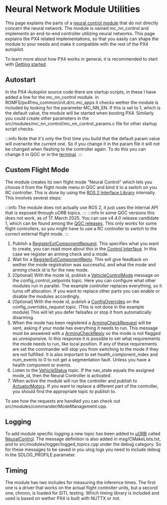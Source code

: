 # Neural Network Module Utilities

This page explains the parts of a [neural control module](https://github.com/PX4/PX4-Autopilot/tree/main/src/modules/mc_nn_control) that do not directly concern the neural network. The module is named mc_nn_control and implements an end-to-end controller utilizing neural networks. This page explains the PX4 related implementations, so that you easily can shape the module to your needs and make it compatible with the rest of the PX4 autopilot.

To learn more about how PX4 works in general, it is recommended to start with [Getting started](../dev_setup/getting_started.md).

## Autostart

In the PX4-Autopilot source code there are startup scripts, in these I have added a line for the mc_nn_control module. in ROMFS/px4fmu_common/init.d/rc.mc_apps it checks wether the module is included by looking for the parameter MC_NN_EN. If this is set to 1, which is the default value, the module will be started when booting PX4. Similarly you could create other parameters in the src/modules/mc_nn_control/mc_nn_control_params.c file for other startup script checks.

:::info
Note that it's only the first time you build that the default param value will overwrite the current one. So if you change it in the param file it will not be changed when flashing to the controller again. To do this you can change it in QGC or in the [terminal](../modules/modules_command.md#param).
:::

## Custom Flight Mode
The module creates its own flight mode "Neural Control" which lets you choose it from the flight mode menu in QGC and bind it to a switch on you RC controller. This is done by using the [ROS 2 Interface Library](../ros2/px4_ros2_interface_lib.md) internally. This involves several steps:

:::info
The module does not actually use ROS 2, it just uses the internal API that is exposed through uORB topics.
:::
:::info
In some QGC versions this does not work, as of 17. March 2025. You can use v4.4.0 release candidate 1, which can be found among the [QGC releases](https://github.com/mavlink/qgroundcontrol/releases/). This only works for some flight controllers, so you might have to use a RC controller to switch to the correct external flight mode.
:::

1. Publish a [RegisterExtComponentRequest](../msg_docs/RegisterExtComponentRequest.md). This specifies what you want to create, you can read more about this in the [Control Interface](../ros2/px4_ros2_control_interface.md). In this case we register an arming check and a mode.
1. Wait for a [RegisterExtComponentReply](../msg_docs/RegisterExtComponentReply.md). This will give feedback on wether the mode registration was successful, and what the mode and arming check id is for the new mode.
1. [Optional] With the mode id, publish a [VehicleControlMode](../msg_docs/VehicleControlMode.md) message on the config_control_setpoints topic. Here you can configure what other modules run in parallel. The example controller replaces everything, so it turns off allocation. If you want to replace other parts you can enable or disable the modules accordingly.
1. [Optional] With the mode id, publish a [ConfigOverrides](../msg_docs/ConfigOverrides.md) on the config_overrides_request topic. (This is not done in the example module) This will let you defer failsafes or stop it from automatically disarming.
1. When the mode has been registered a [ArmingCheckRequest](../msg_docs/ArmingCheckRequest.md) will be sent, asking if your mode has everything it needs to run. This message must be answered with a [ArmingCheckReply](../msg_docs/ArmingCheckReply.md) so the mode is not flagged as unresponsive. In this response it is possible to set what requirements the mode needs to run, like local position. If any of these requirements are set the commander will stop you from switching to the mode if they are not fulfilled. It is also important to set health_component_index and num_events to 0 to not get a segmentation fault. Unless you have a health component or events.
1. Listen to the [VehicleStatus](../msg_docs/VehicleStatus.md) topic. If the nav_state equals the assigned mode_id, then the Neural Controller is activated.
1. When active the module will run the controller and publish to [ActuatorMotors](../msg_docs/ActuatorMotors.md). If you want to replace a different part of the controller, you should find the appropriate topic to publish to.

To see how the requests are handled you can check out src/modules/commander/ModeManagement.cpp.

## Logging
To add module specific logging a new topic has been added to [uORB](../middleware/uorb.md) called [NeuralControl](../msg_docs/NeuralControl.md). The message definition is also added in msg/CMakeLists.txt, and to src/modules/logger/logged_topics.cpp under the debug category. So for these messages to be saved in you ulog logs you need to include debug in the SDLOG_PROFILE parameter.

## Timing

The module has two includes for measuring the inference times. The first one is a driver that works on the actual flight controller units, but a second one, chrono, is loaded for SITL testing. Which timing library is included and used is based on wether PX4 is built with NUTTX or not.
